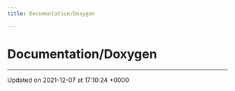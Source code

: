 ```yaml
---
title: Documentation/Doxygen

---
```


# Documentation/Doxygen








-------------------------------

Updated on 2021-12-07 at 17:10:24 +0000

